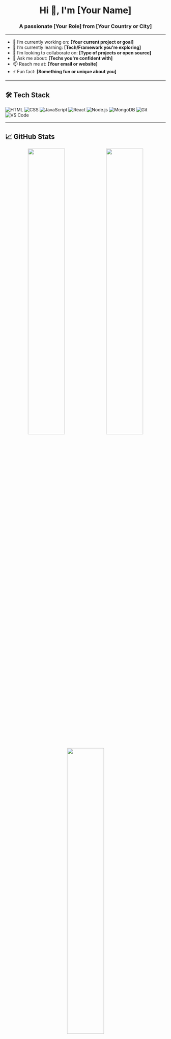 <h1 align="center">Hi 👋, I'm [Your Name]</h1>
<h3 align="center">A passionate [Your Role] from [Your Country or City]</h3>

---

- 🔭 I’m currently working on: **[Your current project or goal]**
- 🌱 I’m currently learning: **[Tech/Framework you're exploring]**
- 👯 I’m looking to collaborate on: **[Type of projects or open source]**
- 💬 Ask me about: **[Techs you're confident with]**
- 📫 Reach me at: **[Your email or website]**
- ⚡ Fun fact: **[Something fun or unique about you]**

---

## 🛠️ Tech Stack

![HTML](https://img.shields.io/badge/HTML-E34F26?style=flat&logo=html5&logoColor=white)
![CSS](https://img.shields.io/badge/CSS-1572B6?style=flat&logo=css3&logoColor=white)
![JavaScript](https://img.shields.io/badge/JavaScript-F7DF1E?style=flat&logo=javascript&logoColor=black)
![React](https://img.shields.io/badge/React-20232A?style=flat&logo=react&logoColor=61DAFB)
![Node.js](https://img.shields.io/badge/Node.js-339933?style=flat&logo=nodedotjs&logoColor=white)
![MongoDB](https://img.shields.io/badge/MongoDB-4EA94B?style=flat&logo=mongodb&logoColor=white)
![Git](https://img.shields.io/badge/Git-F05032?style=flat&logo=git&logoColor=white)
![VS Code](https://img.shields.io/badge/VS_Code-007ACC?style=flat&logo=visual%20studio%20code&logoColor=white)

---

## 📈 GitHub Stats

<p align="center">
  <img src="https://github-readme-stats.vercel.app/api?username=yourusername&show_icons=true&theme=tokyonight" width="48%" />
  <img src="https://github-readme-streak-stats.herokuapp.com/?user=yourusername&theme=tokyonight" width="48%" />
</p>

<p align="center">
  <img src="https://github-readme-stats.vercel.app/api/top-langs/?username=yourusername&layout=compact&theme=tokyonight" width="48%" />
</p>

---

## 🔥 Featured Projects

### 📦 [Project One Name](https://github.com/yourusername/project-one)
Short description of what this project does and what tech it uses.

### ⚙️ [Project Two Name](https://github.com/yourusername/project-two)
Short description and what makes it interesting.

---

## 🌐 Let's Connect

[![LinkedIn](https://img.shields.io/badge/LinkedIn-%230077B5.svg?&style=flat&logo=linkedin&logoColor=white)](https://linkedin.com/in/yourusername)
[![Portfolio](https://img.shields.io/badge/Portfolio-000000?style=flat&logo=About.me&logoColor=white)](https://yourwebsite.com)
[![Gmail](https://img.shields.io/badge/Gmail-D14836?style=flat&logo=gmail&logoColor=white)](mailto:your.email@example.com)

---

<p align="center">
  <img src="https://github-profile-trophy.vercel.app/?username=yourusername&theme=tokyonight&margin-w=10&row=2&column=3" />
</p>
